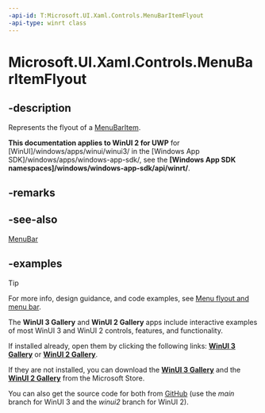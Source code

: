 ```yaml
---
-api-id: T:Microsoft.UI.Xaml.Controls.MenuBarItemFlyout
-api-type: winrt class
---
```

<!-- Class syntax.
public class MenuBarItemFlyout : MenuFlyout, MenuFlyout
-->

# Microsoft.UI.Xaml.Controls.MenuBarItemFlyout

## -description

Represents the flyout of a [MenuBarItem](menubaritem.md).

**This documentation applies to WinUI 2 for UWP** for [WinUI]/windows/apps/winui/winui3/ in the [Windows App SDK]/windows/apps/windows-app-sdk/, see the **[Windows App SDK namespaces]/windows/windows-app-sdk/api/winrt/**.

## -remarks

## -see-also

[MenuBar](menubar.md)

## -examples

> [!TIP]
> For more info, design guidance, and code examples, see [Menu flyout and menu bar](/windows/apps/design/controls/menus).
>
> The **WinUI 3 Gallery** and **WinUI 2 Gallery** apps include interactive examples of most WinUI 3 and WinUI 2 controls, features, and functionality.
>
> If installed already, open them by clicking the following links: [**WinUI 3 Gallery**](winui3gallery:/item/MenuBar) or [**WinUI 2 Gallery**](winui2gallery:/item/MenuBar).
>
> If they are not installed, you can download the [**WinUI 3 Gallery**](https://www.microsoft.com/store/productId/9P3JFPWWDZRC) and the [**WinUI 2 Gallery**](https://www.microsoft.com/store/productId/9MSVH128X2ZT) from the Microsoft Store.
>
> You can also get the source code for both from [GitHub](https://github.com/Microsoft/WinUI-Gallery) (use the *main* branch for WinUI 3 and the *winui2* branch for WinUI 2).

